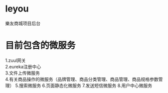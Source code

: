 # leyou
樂友商城项目后台
# 目前包含的微服务
1.zuul网关  
2.eureka注册中心  
3.文件上传微服务  
4.有关商品操作的微服务（品牌管理、商品分类管理、商品管理、商品规格参数管理）
5.搜索微服务
6.页面静态化微服务
7.发送短信微服务
8.用户中心微服务